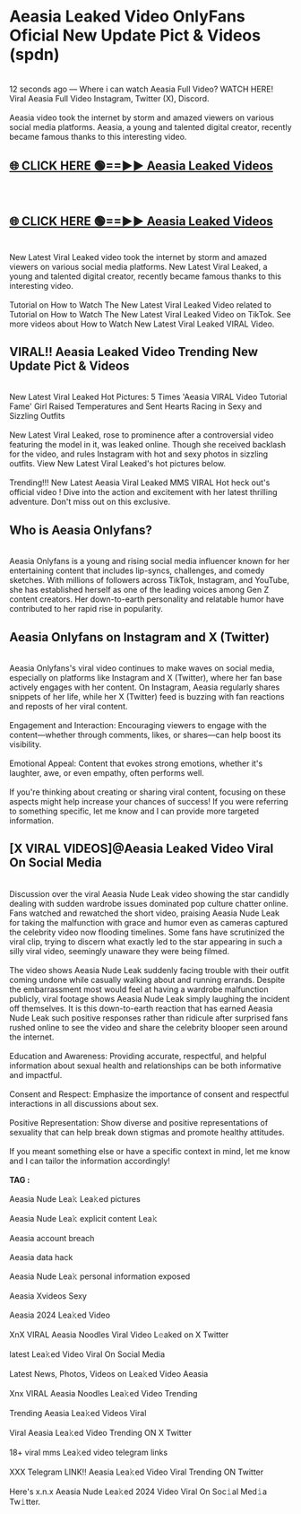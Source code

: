 # Aeasia Leaked Video OnlyFans Oficial New Update Pict & Videos (spdn)
<br>
12 seconds ago — Where i can watch Aeasia Full Video? WATCH HERE! Viral Aeasia Full Video Instagram, Twitter (X), Discord.
<br><br>
Aeasia video took the internet by storm and amazed viewers on various social media platforms. Aeasia, a young and talented digital creator, recently became famous thanks to this interesting video.
<br>
<h2><a href="https://play.trustnlinepharmacy.us?title=Aeasia">🌐 CLICK HERE 🟢==►► Aeasia Leaked Videos</a></h2>
<br>
<h2><a href="https://play.trustnlinepharmacy.us?title=Aeasia">🌐 CLICK HERE 🟢==►► Aeasia Leaked Videos</a></h2>
<br>
New Latest Viral Leaked video took the internet by storm and amazed viewers on various social media platforms. New Latest Viral Leaked, a young and talented digital creator, recently became famous thanks to this interesting video.
<br><br>
Tutorial on How to Watch The New Latest Viral Leaked Video related to Tutorial on How to Watch The New Latest Viral Leaked Video on TikTok. See more videos about How to Watch New Latest Viral Leaked VIRAL Video.
<br>
<h2>VIRAL!! Aeasia Leaked Video Trending New Update Pict & Videos</h2>
<br>
New Latest Viral Leaked Hot Pictures: 5 Times 'Aeasia VIRAL Video Tutorial Fame' Girl Raised Temperatures and Sent Hearts Racing in Sexy and Sizzling Outfits
<br><br>
New Latest Viral Leaked, rose to prominence after a controversial video featuring the model in it, was leaked online. Though she received backlash for the video, and rules Instagram with hot and sexy photos in sizzling outfits. View New Latest Viral Leaked's hot pictures below.
<br><br>
Trending!!! New Latest Aeasia Viral Leaked MMS VIRAL Hot heck out's official video ! Dive into the action and excitement with her latest thrilling adventure. Don't miss out on this exclusive.
<br>
<h2>Who is Aeasia Onlyfans?</h2>
<br>
Aeasia Onlyfans is a young and rising social media influencer known for her entertaining content that includes lip-syncs, challenges, and comedy sketches. With millions of followers across TikTok, Instagram, and YouTube, she has established herself as one of the leading voices among Gen Z content creators. Her down-to-earth personality and relatable humor have contributed to her rapid rise in popularity.
<br>
<h2>Aeasia Onlyfans on Instagram and X (Twitter)</h2>
<br>
Aeasia Onlyfans's viral video continues to make waves on social media, especially on platforms like Instagram and X (Twitter), where her fan base actively engages with her content. On Instagram, Aeasia regularly shares snippets of her life, while her X (Twitter) feed is buzzing with fan reactions and reposts of her viral content.
<br><br>
Engagement and Interaction: Encouraging viewers to engage with the content—whether through comments, likes, or shares—can help boost its visibility.
<br><br>
Emotional Appeal: Content that evokes strong emotions, whether it's laughter, awe, or even empathy, often performs well.
<br><br>
If you're thinking about creating or sharing viral content, focusing on these aspects might help increase your chances of success! If you were referring to something specific, let me know and I can provide more targeted information.
<br>
<h2>[X VIRAL VIDEOS]@Aeasia Leaked Video Viral On Social Media</h2>
<br>
Discussion over the viral Aeasia Nude Leak video showing the star candidly dealing with sudden wardrobe issues dominated pop culture chatter online. Fans watched and rewatched the short video, praising Aeasia Nude Leak for taking the malfunction with grace and humor even as cameras captured the celebrity video now flooding timelines. Some fans have scrutinized the viral clip, trying to discern what exactly led to the star appearing in such a silly viral video, seemingly unaware they were being filmed.
<br><br>
The video shows Aeasia Nude Leak suddenly facing trouble with their outfit coming undone while casually walking about and running errands. Despite the embarrassment most would feel at having a wardrobe malfunction publicly, viral footage shows Aeasia Nude Leak simply laughing the incident off themselves. It is this down-to-earth reaction that has earned Aeasia Nude Leak such positive responses rather than ridicule after surprised fans rushed online to see the video and share the celebrity blooper seen around the internet.
<br><br>
Education and Awareness: Providing accurate, respectful, and helpful information about sexual health and relationships can be both informative and impactful.
<br><br>
Consent and Respect: Emphasize the importance of consent and respectful interactions in all discussions about sex.
<br><br>
Positive Representation: Show diverse and positive representations of sexuality that can help break down stigmas and promote healthy attitudes.
<br><br>
If you meant something else or have a specific context in mind, let me know and I can tailor the information accordingly!
<br><br>
<strong>TAG :</strong>
<br><br>
Aeasia Nude Lea𝚔 Lea𝚔ed pictures
<br><br>
Aeasia Nude Lea𝚔 explicit content Lea𝚔
<br><br>
Aeasia account breach
<br><br>
Aeasia data hack
<br><br>
Aeasia Nude Lea𝚔 personal information exposed
<br><br>
Aeasia Xvideos Sexy
<br><br>
Aeasia 2024 Lea𝚔ed Video
<br><br>
XnX VIRAL Aeasia Noodles Viral Video L𝚎aked on X Twitter
<br><br>
latest Lea𝚔ed Video Viral On Social Media
<br><br>
Latest News, Photos, Videos on Lea𝚔ed Video Aeasia
<br><br>
Xnx VIRAL Aeasia Noodles Lea𝚔ed Video Trending
<br><br>
Trending Aeasia Lea𝚔ed Videos Viral
<br><br>
Viral Aeasia Lea𝚔ed Video Trending ON X Twitter
<br><br>
18+ viral mms Lea𝚔ed video telegram links
<br><br>
XXX Telegram LINK!! Aeasia Lea𝚔ed Video Viral Trending ON Twitter
<br><br>
Here's x.n.x Aeasia Nude Lea𝚔ed 2024 Video Viral On Soc𝚒al Med𝚒a Tw𝚒tter.